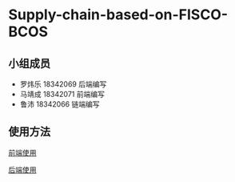 # Supply-chain-based-on-FISCO-BCOS
## 小组成员
- 罗炜乐 18342069 后端编写
- 马靖成 18342071 前端编写
- 鲁沛 18342066 链端编写

## 使用方法
[前端使用](./frontend/README.md)

[后端使用](./backend%20guide.md)
